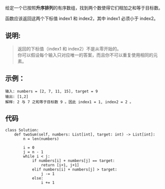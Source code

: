 给定一个已按照**升序排列**的有序数组，找到两个数使得它们相加之和等于目标数。

函数应该返回这两个下标值 index1 和 index2，其中 index1 必须小于 index2。

## 说明:

>返回的下标值（index1 和 index2）不是从零开始的。  
你可以假设每个输入只对应唯一的答案，而且你不可以重复使用相同的元素。
## 示例：
```
输入: numbers = [2, 7, 11, 15], target = 9
输出: [1,2]
解释: 2 与 7 之和等于目标数 9 。因此 index1 = 1, index2 = 2 。

```
## 代码
```
class Solution:
    def twoSum(self, numbers: List[int], target: int) -> List[int]:
        n = len(numbers)

        i = 0
        j = n - 1
        while i < j:
            if numbers[i] + numbers[j] == target:
                return [i+1, j+1]
            elif numbers[i] + numbers[j] > target:
                j -= 1
            else:
                i += 1
